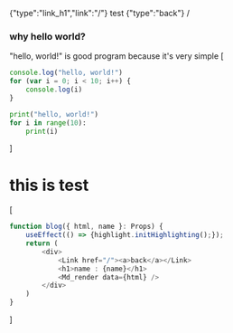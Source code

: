 {"type":"link_h1","link":"/"} test
{"type":"back"} /
### why hello world?
"hello, world!" is good program because it's very simple
[
```javascript
console.log("hello, world!")
for (var i = 0; i < 10; i++) {
    console.log(i)
}
```
```python
print("hello, world!")
for i in range(10):
    print(i)
```
]
# this is test
[
```typescript
function blog({ html, name }: Props) {
    useEffect(() => {highlight.initHighlighting();});
    return (
        <div>
            <Link href="/"><a>back</a></Link>
            <h1>name : {name}</h1>
            <Md_render data={html} />
        </div>
    )
}
```
]